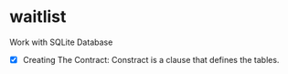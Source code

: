 # waitlist
Work with SQLite Database
- [x] Creating The Contract: Constract is a clause that defines the tables.
